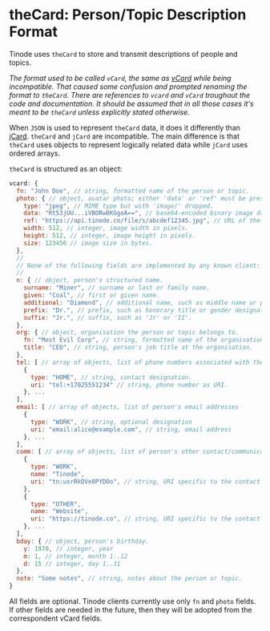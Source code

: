# theCard: Person/Topic Description Format

Tinode uses `theCard` to store and transmit descriptions of people and topics.

_The format used to be called `vCard`, the same as [vCard](https://en.wikipedia.org/wiki/VCard) while being incompatible. That caused some confusion and prompted renaming the format to `theCard`. There are references to `vcard` and `vCard` troughout the code and documentation. It should be assumed that in all those cases it's meant to be `theCard` unless explicitly stated otherwise._

When `JSON` is used to represent `theCard` data, it does it differently than [jCard](https://tools.ietf.org/html/rfc7095). `theCard` and `jCard` are incompatible. The main difference is that `theCard` uses objects to represent logically related data while `jCard` uses ordered arrays.

`theCard` is structured as an object:

```js
vcard: {
  fn: "John Doe", // string, formatted name of the person or topic.
  photo: { // object, avatar photo; either 'data' or 'ref' must be present, all other fields are optional.
    type: "jpeg", // MIME type but with 'image/' dropped.
    data: "Rt53jUU...iVBORw0KGgoA==", // base64-encoded binary image data
    ref: "https://api.tinode.co/file/s/abcdef12345.jpg", // URL of the image.
    width: 512, // integer, image width in pixels.
    height: 512, // integer, image height in pixels.
    size: 123456 // image size in bytes.
  },
  //
  // None of the following fields are implemented by any known client:
  //
  n: { // object, person's structured name.
    surname: "Miner", // surname or last or family name.
    given: "Coal", // first or given name.
    additional: "Diamond", // additional name, such as middle name or patronymic.
    prefix: "Dr.", // prefix, such as honorary title or gender designation.
    suffix: "Jr.", // suffix, such as 'Jr' or 'II'.
  },
  org: { // object, organisation the person or topic belongs to.
    fn: "Most Evil Corp", // string, formatted name of the organisation.
    title: "CEO", // string, person's job title at the organisation.
  },
  tel: [ // array of objects, list of phone numbers associated with the person or topic.
    {
      type: "HOME", // string, contact designation.
      uri: "tel:+17025551234" // string, phone number as URI.
    }, ...
  ],
  email: [ // array of objects, list of person's email addresses
    {
      type: "WORK", // string, optional designation
      uri: "email:alice@example.com", // string, email address
    }, ...
  ],
  comm: [ // array of objects, list of person's other contact/communication options.
    {
      type: "WORK",
      name: "Tinode",
      uri: "tn:usrRkDVe0PYDOo", // string, URI specific to the contact type.
    },
    {
      type: "OTHER",
      name: "Website",
      uri: "https://tinode.co", // string, URI specific to the contact type.
    }, ...
  ],
  bday: { // object, person's birthday.
    y: 1970, // integer, year
    m: 1, // integer, month 1..12
    d: 15 // integer, day 1..31
  },
  note: "Some notes", // string, notes about the person or topic.
}
```

All fields are optional. Tinode clients currently use only `fn` and `photo` fields. If other fields are needed in the future,
then they will be adopted from the correspondent vCard fields.
